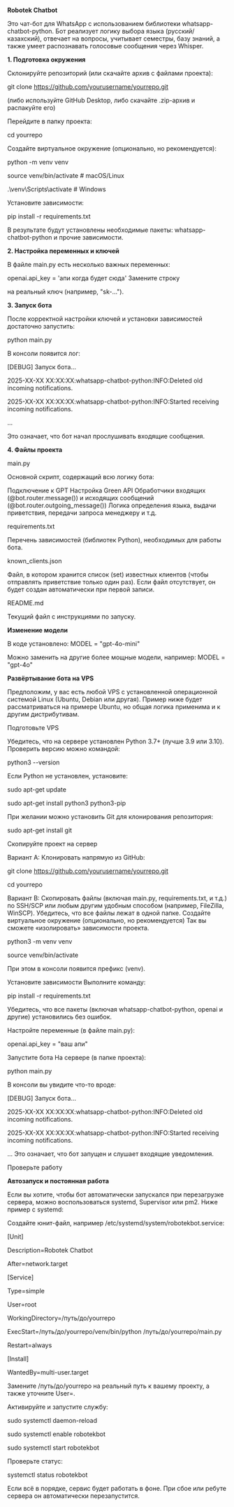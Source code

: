 **Robotek Chatbot**

Это чат-бот для WhatsApp с использованием библиотеки whatsapp-chatbot-python. Бот реализует логику выбора языка (русский/казахский), отвечает на вопросы, учитывает семестры, базу знаний, а также умеет распознавать голосовые сообщения через Whisper.

**1. Подготовка окружения**

Склонируйте репозиторий (или скачайте архив с файлами проекта):

git clone https://github.com/yourusername/yourrepo.git

(либо используйте GitHub Desktop, либо скачайте .zip-архив и распакуйте его)

Перейдите в папку проекта:

cd yourrepo

Создайте виртуальное окружение (опционально, но рекомендуется):

python -m venv venv

source venv/bin/activate  # macOS/Linux

.\venv\Scripts\activate   # Windows

Установите зависимости:

pip install -r requirements.txt

В результате будут установлены необходимые пакеты: whatsapp-chatbot-python и прочие зависимости.


**2. Настройка переменных и ключей**

В файле main.py есть несколько важных переменных:

openai.api_key = 'апи когда будет сюда' Замените строку

на реальный ключ (например, "sk-...").


**3. Запуск бота**

После корректной настройки ключей и установки зависимостей достаточно запустить:

python main.py

В консоли появится лог:

[DEBUG] Запуск бота...

2025-XX-XX XX:XX:XX:whatsapp-chatbot-python:INFO:Deleted old incoming notifications.

2025-XX-XX XX:XX:XX:whatsapp-chatbot-python:INFO:Started receiving incoming notifications.

...

Это означает, что бот начал прослушивать входящие сообщения.


**4. Файлы проекта**

main.py

Основной скрипт, содержащий всю логику бота:

Подключение к GPT
Настройка Green API
Обработчики входящих (@bot.router.message()) и исходящих сообщений (@bot.router.outgoing_message())
Логика определения языка, выдачи приветствия, передачи запроса менеджеру и т.д.

requirements.txt

Перечень зависимостей (библиотек Python), необходимых для работы бота.

known_clients.json

Файл, в котором хранится список (set) известных клиентов (чтобы отправлять приветствие только один раз). Если файл отсутствует, он будет создан автоматически при первой записи.

README.md

Текущий файл с инструкциями по запуску.


**Изменение модели**

В коде установлено:
MODEL = "gpt-4o-mini"

Можно заменить на другие более мощные модели, например:
MODEL = "gpt-4o"





**Развёртывание бота на VPS**

Предположим, у вас есть любой VPS с установленной операционной системой Linux (Ubuntu, Debian или другая). Пример ниже будет рассматриваться на примере Ubuntu, но общая логика применима и к другим дистрибутивам.

Подготовьте VPS

Убедитесь, что на сервере установлен Python 3.7+ (лучше 3.9 или 3.10). Проверить версию можно командой:

python3 --version

Если Python не установлен, установите:

sudo apt-get update

sudo apt-get install python3 python3-pip

При желании можно установить Git для клонирования репозитория:

sudo apt-get install git

Скопируйте проект на сервер

Вариант A: Клонировать напрямую из GitHub:

git clone https://github.com/yourusername/yourrepo.git

cd yourrepo

Вариант B: Скопировать файлы (включая main.py, requirements.txt, и т.д.) по SSH/SCP или любым другим удобным способом (например, FileZilla, WinSCP).
Убедитесь, что все файлы лежат в одной папке.
Создайте виртуальное окружение (опционально, но рекомендуется)
Так вы сможете «изолировать» зависимости проекта.

python3 -m venv venv

source venv/bin/activate

При этом в консоли появится префикс (venv).

Установите зависимости
Выполните команду:

pip install -r requirements.txt

Убедитесь, что все пакеты (включая whatsapp-chatbot-python, openai и другие) установились без ошибок.

Настройте переменные (в файле main.py):

openai.api_key = "ваш апи"

Запустите бота
На сервере (в папке проекта):

python main.py

В консоли вы увидите что-то вроде:

[DEBUG] Запуск бота...

2025-XX-XX XX:XX:XX:whatsapp-chatbot-python:INFO:Deleted old incoming notifications.

2025-XX-XX XX:XX:XX:whatsapp-chatbot-python:INFO:Started receiving incoming notifications.

...
Это означает, что бот запущен и слушает входящие уведомления.

Проверьте работу


**Автозапуск и постоянная работа**

Если вы хотите, чтобы бот автоматически запускался при перезагрузке сервера, можно воспользоваться systemd, Supervisor или pm2. Ниже пример с systemd:

Создайте юнит-файл, например /etc/systemd/system/robotekbot.service:

[Unit]

Description=Robotek Chatbot

After=network.target


[Service]

Type=simple

User=root

WorkingDirectory=/путь/до/yourrepo

ExecStart=/путь/до/yourrepo/venv/bin/python /путь/до/yourrepo/main.py

Restart=always


[Install]

WantedBy=multi-user.target

Замените /путь/до/yourrepo на реальный путь к вашему проекту, а также уточните User=.

Активируйте и запустите службу:

sudo systemctl daemon-reload

sudo systemctl enable robotekbot

sudo systemctl start robotekbot


Проверьте статус:

systemctl status robotekbot

Если всё в порядке, сервис будет работать в фоне. При сбое или ребуте сервера он автоматически перезапустится.



